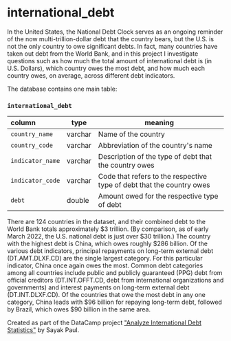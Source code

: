 # international_debt

In the United States, the National Debt Clock serves as an ongoing reminder of the now multi-trillion-dollar debt that the country bears, but the U.S. is not the only country to owe significant debts. In fact, many countries have taken out debt from the World Bank, and in this project I investigate questions such as how much the total amount of international debt is (in U.S. Dollars), which country owes the most debt, and how much each country owes, on average, across different debt indicators.

The database contains one main table:
<h3 id="international_debt"><code>international_debt</code></h3>
<table>
<thead>
<tr>
<th style="text-align:left;">column</th>
<th>type</th>
<th>meaning</th>
</tr>
</thead>
<tbody>
<tr>
<td style="text-align:left;"><code>country_name</code></td>
<td>varchar</td>
<td>Name of the country</td>
</tr>
<tr>
<td style="text-align:left;"><code>country_code</code></td>
<td>varchar</td>
<td>Abbreviation of the country's name</td>
</tr>
<td style="text-align:left;"><code>indicator_name</code></td>
<td>varchar</td>
<td>Description of the type of debt that the country owes</td>
</tr>
<tr>
<td style="text-align:left;"><code>indicator_code</code></td>
<td>varchar</td>
<td>Code that refers to the respective type of debt that the country owes</td>
</tr>
<tr>
<td style="text-align:left;"><code>debt</code></td>
<td>double</td>
<td>Amount owed for the respective type of debt</td>
</tr>
<tr>
</tbody>
</table>


There are 124 countries in the dataset, and their combined debt to the World Bank totals approximately $3 trillion. (By comparison, as of early March 2022, the U.S. national debt is just over $30 trillion.) The country with the highest debt is China, which owes roughly $286 billion. Of the various debt indicators, principal repayments on long-term external debt (DT.AMT.DLXF.CD) are the single largest category. For this particular indicator, China once again owes the most. Common debt categories among all countries include public and publicly guaranteed (PPG) debt from official creditors (DT.INT.OFFT.CD, debt from international organizations and governments) and interest payments on long-term external debt (DT.INT.DLXF.CD). Of the countries that owe the most debt in any one category, China leads with $96 billion for repaying long-term debt, followed by Brazil, which owes $90 billion in the same area.

Created as part of the DataCamp project <a href="https://app.datacamp.com/learn/projects/754">"Analyze International Debt Statistics"</a> by Sayak Paul.
